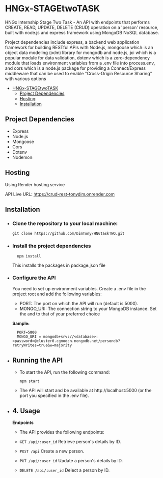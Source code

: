 # HNGx-STAGEtwoTASK

HNGx Internship Stage Two Task - An API with endpoints that performs CREATE, READ, UPDATE, DELETE (CRUD) operation on a 'person' resource, built with node.js and express framework using MongoDB NoSQL database.

Project dependencies include express, a backend web application framework for building RESTful APIs with Node.js, mongoose which is an object data modeling (odm) library for mongodb and node.js, joi which is a popular module for data validation, dotenv which is a zero-dependency module that loads environment variables from a .env file into process.env, and cors which is a node.js package for providing a Connect/Express middleware that can be used to enable "Cross-Origin Resource Sharing" with various options

- [HNGx-STAGEtwoTASK](#hngx-stagetwotask)
  - [Project Dependencies](#project-dependencies)
  - [Hosting](#hosting)
  - [Installation](#installation)

## Project Dependencies
 - Express
 - Node.js
 - Mongoose
 - Cors
 - Dotenv
 - Nodemon

## Hosting
Using Render hosting service

API Live URL: https://crud-rest-tonydim.onrender.com
  
## Installation
 - ### Clone the repository to your local machine:
    ```
    git clone https://github.com/DimTony/HNGtaskTWO.git
    ```
 - ### Install the project dependencies
     ```
       npm install
     ```
   
   This installs the packages in package.json file
 - ### Configure the API
   You need to set up environment variables. Create a .env file in the project root and add the following variables:

    - PORT: The port on which the API will run (default is 5000).
    - MONGO_URI: The connection string to your MongoDB instance. Set the <database> and <password> to that of your preferred choice
   
    **Sample:**
    ```
      PORT=5000
      MONGO_URI = mongodb+srv://<database>:<password>@cluster0.cgmoocn.mongodb.net/persondb?retryWrites=true&w=majority
    ```
 - ## Running the API
    - To start the API, run the following command:
        ```
        npm start
        ```
    - The API will start and be available at http://localhost:5000 (or the port you specified in the .env file).
 - ## 4. Usage
    **Endpoints**
      - The API provides the following endpoints:

      - ``` GET /api/:user_id ``` Retrieve person's details by ID.
      - ``` POST /api ``` Create a new person.
      - ``` PUT /api/:user_id ``` Update a person's details by ID.
      - ``` DELETE /api/:user_id ``` Delect a person by ID.

